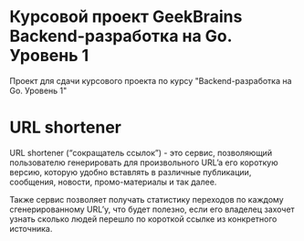 # Курсовой проект GeekBrains Backend-разработка на Go. Уровень 1 

Проект для сдачи курсового проекта по курсу "Backend-разработка на Go. Уровень 1"

# URL shortener

URL shortener (“сокращатель ссылок”) - это сервис, позволяющий пользователю генерировать 
для произвольного URL’a его короткую версию, которую удобно вставлять в различные публикации, 
сообщения, новости, промо-материалы и так далее. 

Также сервис позволяет получать статистику переходов по каждому сгенерированному URL’у, 
что будет полезно, если его владелец захочет узнать сколько людей перешло по короткой ссылке 
из конкретного источника.
